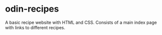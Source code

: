# odin-recipes
A basic recipe website with HTML and CSS.
Consists of a main index page with links to different recipes.
